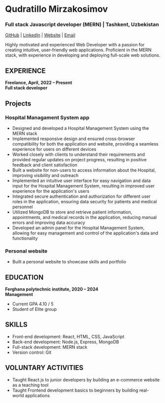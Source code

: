 # Qudratillo Mirzakosimov
### Full stack Javascript developer (MERN) | Tashkent, Uzbekistan
[GitHub](https://github.com/softXengineer) | [LinkedIn](https://www.linkedin.com/in/mirzakosimov-dev) | [Website](https://mirzakosimov.uz) | [Email](mailto:mirzakosimov.dev@gmail.com)

Highly motivated and experienced Web Developer with a passion for creating intuitive, user-friendly web applications. Proficient in the MERN stack, with experience in developing and deploying full-scale web solutions.

EXPERIENCE
-
**Freelance, April, 2022 – Present <br>
Full stack developer**

## Projects

### Hospital Managament System app
- Designed and developed a Hospital Management System using the MERN stack
- Implemented responsive design and ensured cross-browser compatibility for both the application and website, providing a seamless experience for users on different devices
- Worked closely with clients to understand their requirements and provided regular updates on project progress, resulting in positive feedback and client satisfaction
- Built a website for non-users to access information about the Hospital, improving visibility and outreach
- Implemented an intuitive user interface for easy navigation and data input for the Hospital Management System, resulting in improved user experience for the application's users
- Integrated secure authentication and authorization for different user roles in the application, ensuring data security for patients and medical personnel
- Utilized MongoDB to store and retrieve patient information, appointments, and medical records in the application, reducing manual errors and improving data accuracy
- Developed an admin panel for the Hospital Management System, allowing for easy management and control of the application's data and functionality

### Personal website
- Built a personal website to showcase skills and portfolio 


EDUCATION
- 
**Ferghana polytechnic institute, 2020 – 2024 <br>
Management**

 - Current GPA 4.10 / 5
 - Student of Elite group

SKILLS
-

- Front-end development: React, HTML, CSS, JavaScript
- Back-end development: Node.js, Express, MongoDB
- Full-stack development: MERN stack
- Version control: Git

VOLUNTARY ACTIVITIES
-

- Taught React.js to junior developers by building an e-commerce website as a teaching tool
- Taught Frontend development basics to beginners by building real-world applications

